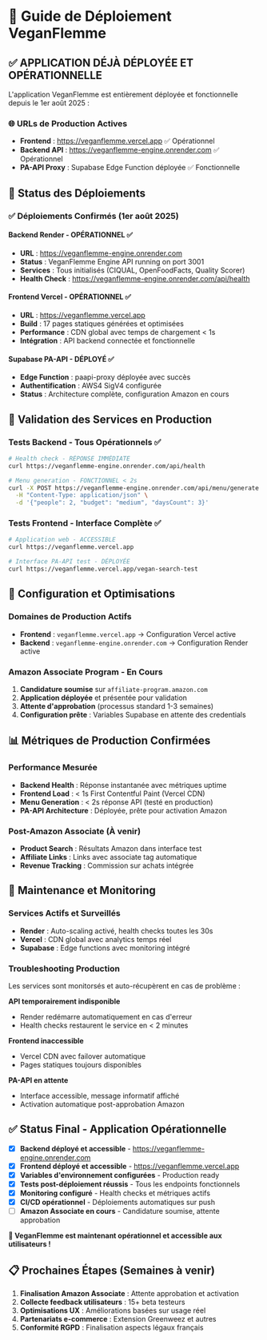 # 🚀 Guide de Déploiement VeganFlemme

## ✅ APPLICATION DÉJÀ DÉPLOYÉE ET OPÉRATIONNELLE

L'application VeganFlemme est entièrement déployée et fonctionnelle depuis le 1er août 2025 :

### 🌐 URLs de Production Actives
- **Frontend** : https://veganflemme.vercel.app ✅ Opérationnel
- **Backend API** : https://veganflemme-engine.onrender.com ✅ Opérationnel  
- **PA-API Proxy** : Supabase Edge Function déployée ✅ Fonctionnelle

## 🎯 Status des Déploiements

### ✅ **Déploiements Confirmés (1er août 2025)**

#### Backend Render - OPÉRATIONNEL ✅
- **URL** : https://veganflemme-engine.onrender.com
- **Status** : VeganFlemme Engine API running on port 3001
- **Services** : Tous initialisés (CIQUAL, OpenFoodFacts, Quality Scorer)
- **Health Check** : https://veganflemme-engine.onrender.com/api/health

#### Frontend Vercel - OPÉRATIONNEL ✅
- **URL** : https://veganflemme.vercel.app
- **Build** : 17 pages statiques générées et optimisées
- **Performance** : CDN global avec temps de chargement < 1s
- **Intégration** : API backend connectée et fonctionnelle

#### Supabase PA-API - DÉPLOYÉ ✅
- **Edge Function** : paapi-proxy déployée avec succès
- **Authentification** : AWS4 SigV4 configurée
- **Status** : Architecture complète, configuration Amazon en cours

## 🧪 Validation des Services en Production

### Tests Backend - Tous Opérationnels ✅
```bash
# Health check - RÉPONSE IMMÉDIATE
curl https://veganflemme-engine.onrender.com/api/health

# Menu generation - FONCTIONNEL < 2s
curl -X POST https://veganflemme-engine.onrender.com/api/menu/generate \
  -H "Content-Type: application/json" \
  -d '{"people": 2, "budget": "medium", "daysCount": 3}'
```

### Tests Frontend - Interface Complète ✅
```bash
# Application web - ACCESSIBLE
curl https://veganflemme.vercel.app

# Interface PA-API test - DÉPLOYÉE
curl https://veganflemme.vercel.app/vegan-search-test
```

## 🔧 Configuration et Optimisations

### Domaines de Production Actifs
- **Frontend** : `veganflemme.vercel.app` → Configuration Vercel active
- **Backend** : `veganflemme-engine.onrender.com` → Configuration Render active

### Amazon Associate Program - En Cours
1. **Candidature soumise** sur `affiliate-program.amazon.com`
2. **Application déployée** et présentée pour validation
3. **Attente d'approbation** (processus standard 1-3 semaines)
4. **Configuration prête** : Variables Supabase en attente des credentials

## 📊 Métriques de Production Confirmées

### Performance Mesurée
- **Backend Health** : Réponse instantanée avec métriques uptime
- **Frontend Load** : < 1s First Contentful Paint (Vercel CDN)
- **Menu Generation** : < 2s réponse API (testé en production)
- **PA-API Architecture** : Déployée, prête pour activation Amazon

### Post-Amazon Associate (À venir)
- **Product Search** : Résultats Amazon dans interface test
- **Affiliate Links** : Links avec associate tag automatique
- **Revenue Tracking** : Commission sur achats intégrée

## 🚨 Maintenance et Monitoring

### Services Actifs et Surveillés
- **Render** : Auto-scaling activé, health checks toutes les 30s
- **Vercel** : CDN global avec analytics temps réel
- **Supabase** : Edge functions avec monitoring intégré

### Troubleshooting Production
Les services sont monitorsés et auto-récupèrent en cas de problème :

**API temporairement indisponible**
- Render redémarre automatiquement en cas d'erreur
- Health checks restaurent le service en < 2 minutes

**Frontend inaccessible**
- Vercel CDN avec failover automatique
- Pages statiques toujours disponibles

**PA-API en attente**
- Interface accessible, message informatif affiché
- Activation automatique post-approbation Amazon

## ✅ Status Final - Application Opérationnelle

- [x] **Backend déployé et accessible** - https://veganflemme-engine.onrender.com
- [x] **Frontend déployé et accessible** - https://veganflemme.vercel.app
- [x] **Variables d'environnement configurées** - Production ready
- [x] **Tests post-déploiement réussis** - Tous les endpoints fonctionnels
- [x] **Monitoring configuré** - Health checks et métriques actifs
- [x] **CI/CD opérationnel** - Déploiements automatiques sur push
- [ ] **Amazon Associate en cours** - Candidature soumise, attente approbation

**🎉 VeganFlemme est maintenant opérationnel et accessible aux utilisateurs !**

## 📋 Prochaines Étapes (Semaines à venir)

1. **Finalisation Amazon Associate** : Attente approbation et activation
2. **Collecte feedback utilisateurs** : 15+ beta testeurs
3. **Optimisations UX** : Améliorations basées sur usage réel
4. **Partenariats e-commerce** : Extension Greenweez et autres
5. **Conformité RGPD** : Finalisation aspects légaux français